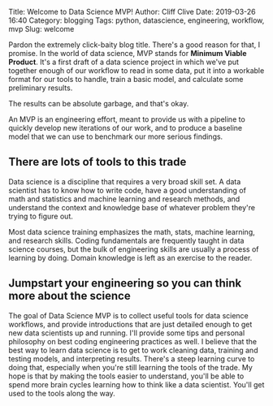 Title: Welcome to Data Science MVP!
Author: Cliff Clive
Date: 2019-03-26 16:40
Category: blogging
Tags: python, datascience, engineering, workflow, mvp
Slug: welcome



Pardon the extremely click-baity blog title. There's a good reason for that, I promise. In the world of data science, MVP stands for **Minimum Viable Product**. It's a first draft of a data science project in which we've put together enough of our workflow to read in some data, put it into a workable format for our tools to handle, train a basic model, and calculate some preliminary results.

The results can be absolute garbage, and that's okay.

An MVP is an engineering effort, meant to provide us with a pipeline to quickly develop new iterations of our work, and to produce a baseline model that we can use to benchmark our more serious findings.

## There are lots of tools to this trade

Data science is a discipline that requires a very broad skill set. A data scientist has to know how to write code, have a good understanding of math and statistics and machine learning and research methods, and understand the context and knowledge base of whatever problem they're trying to figure out. 

Most data science training emphasizes the math, stats, machine learning, and research skills. Coding fundamentals are frequently taught in data science courses, but the bulk of engineering skills are usually a process of learning by doing. Domain knowledge is left as an exercise to the reader. 

## Jumpstart your engineering so you can think more about the science

The goal of Data Science MVP is to collect useful tools for data science workflows, and provide introductions that are just detailed enough to get new data scientists up and running. I'll provide some tips and personal philosophy on best coding engineering practices as well. I believe that the best way to learn data science is to get to work cleaning data, training and testing models, and interpreting results. There's a steep learning curve to doing that, especially when you're still learning the tools of the trade. My hope is that by making the tools easier to understand, you'll be able to spend more brain cycles learning how to think like a data scientist. You'll get used to the tools along the way.